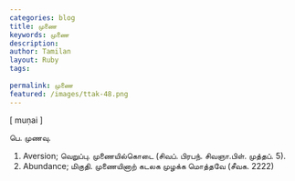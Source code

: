```yaml
---
categories: blog
title: முணை
keywords: முணை
description: 
author: Tamilan
layout: Ruby
tags: 
 
permalink: முணை
featured: /images/ttak-48.png
---
```

  
[ muṇai ]  
  
பெ. முணவு.   
1. Aversion; வெறுப்பு. முணையில்கொடை (சிவப். பிரபந். சிவஞா.பிள். முத்தப். 5).   
2. Abundance; மிகுதி. முணையினாற் கடலக முழக்க மொத்தவே (சீவக. 2222)